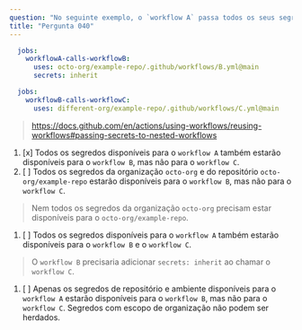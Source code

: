 ```yaml
---
question: "No seguinte exemplo, o `workflow A` passa todos os seus segredos para o `workflow B`, utilizando a palavra-chave inherit. Em seguida, o `workflow B` chama o `workflow C`. Qual afirmativa sobre os `secrets` é verdadeira para esse exemplo?"
title: "Pergunta 040"
---
```



```yaml
  jobs:
    workflowA-calls-workflowB:
      uses: octo-org/example-repo/.github/workflows/B.yml@main
      secrets: inherit
```

```yaml
  jobs:
    workflowB-calls-workflowC:
      uses: different-org/example-repo/.github/workflows/C.yml@main
```
> https://docs.github.com/en/actions/using-workflows/reusing-workflows#passing-secrets-to-nested-workflows
1. [x] Todos os segredos disponíveis para o `workflow A` também estarão disponíveis para o `workflow B`, mas não para o `workflow C`.
1. [ ] Todos os segredos da organização `octo-org` e do repositório `octo-org/example-repo` estarão disponíveis para o `workflow B`, mas não para o `workflow C`.
> Nem todos os segredos da organização `octo-org` precisam estar disponíveis para o `octo-org/example-repo`.
1. [ ] Todos os segredos disponíveis para o `workflow A` também estarão disponíveis para o `workflow B` e o `workflow C`.
> O `workflow B` precisaria adicionar `secrets: inherit` ao chamar o `workflow C`.
1. [ ] Apenas os segredos de repositório e ambiente disponíveis para o `workflow A` estarão disponíveis para o `workflow B`, mas não para o `workflow C`. Segredos com escopo de organização não podem ser herdados.
